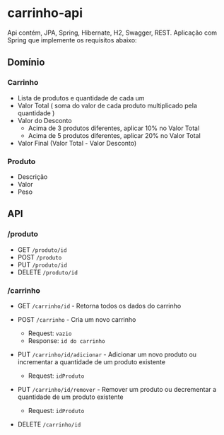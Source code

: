 # carrinho-api

Api contém, JPA, Spring, Hibernate, H2, Swagger, REST.
Aplicação com Spring que implemente os requisitos abaixo:

## Domínio

### Carrinho
- Lista de produtos e quantidade de cada um
- Valor Total ( soma do valor de cada produto multiplicado pela quantidade )
- Valor do Desconto
    - Acima de 3 produtos diferentes, aplicar 10% no Valor Total
    - Acima de 5 produtos diferentes, aplicar 20% no Valor Total
- Valor Final (Valor Total - Valor Desconto)

### Produto
- Descrição
- Valor
- Peso

## API

### /produto
- GET `/produto/id`
- POST `/produto`
- PUT `/produto/id`
- DELETE `/produto/id`

### /carrinho
- GET `/carrinho/id` - Retorna todos os dados do carrinho

- POST `/carrinho` - Cria um novo carrinho
    - Request: `vazio`
    - Response: `id do carrinho`

- PUT `/carrinho/id/adicionar` - Adicionar um novo produto ou incrementar a quantidade de um produto existente
    - Request: `idProduto`

- PUT `/carrinho/id/remover` - Remover um produto ou decrementar a quantidade de um produto existente
    - Request: `idProduto`

- DELETE `/carrinho/id`

